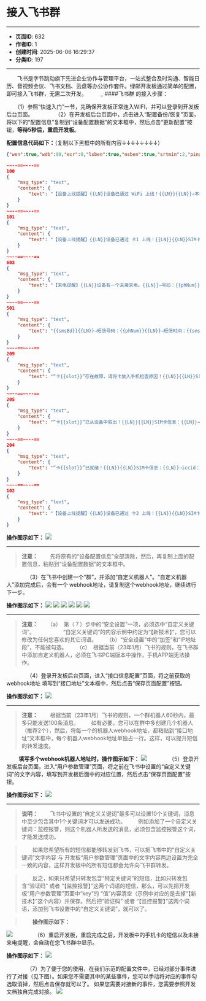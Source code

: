 # 接入飞书群

---
- **页面ID**: 632
- **作者ID**: 1
- **创建时间**: 2025-06-06 16:29:37
- **分类ID**: 197
---

　　飞书是字节跳动旗下先进企业协作与管理平台，一站式整合及时沟通、智能日历、音视频会议、飞书文档、云盘等办公协作套件。绿邮开发板通过简单的配置，即可接入飞书群，无需二次开发。
　　
_
####飞书群 的接入步骤：

　　（1）参照“快速入门”一节，先确保开发板正常连入WIFI，并可以登录到开发板后台页面。
　　
　　（2）在开发板后台页面中，点击进入“配置备份/恢复”页面，将以下的“配置信息”复制到“设备配置数据”的文本框中，然后点击“更新配置”按钮，**等待5秒后，重启开发板**。

**配置信息代码如下：**（复制以下黑框中的所有内容↓↓↓↓↓↓↓↓）
```json
{"wen":true,"wdb":99,"ecr":0,"lsben":true,"nsben":true,"srtmin":2,"ping":175,"ackMax":8000,"schr":4,"tz":8,"tca":15,"otat":3,"botm":[0,0],"amo":[1,1],"cim":[],"cims":[],"lss":[30,30],"sen":[false,false],"ord":[20,10],"str2":["SM","SM"],"sysArgs":null,"adName":"admin","uip":[{"url":"","method":1,"conType":1,"jcl":true,"reqFreq":true,"reqCnt":20,"reqOkLog":false,"reqErrLog":true,"allType":[100,101,102,204,205,209,501,603],"userArgs":{"0":{"un":"devName","uv":"{{devId}}","en":"0"},"1":{"un":"key","uv":"☆【绿芽转发】","en":"0"},"2":{"un":"tail","uv":"★☆★☆短信小尾巴（不需要可以不填写）","en":"0"}}}]}

~~--==~~--==
100
{
    "msg_type": "text",
    "content": {
        "text": "【设备上线提醒】{{LN}}设备已通过 WiFi 上线！{{LN}}{{LN}}→本机IP：{{ip}}{{LN}}→WiFi热点：{{ssid}}{{LN}}→信号强度：{{dbm}}%{{LN}}{{LN}}↑↑来源：{{{devName}}}{{LN}}→时间：{{YMDHMS}}{{LN}}{{{key}}}"
    }
}
~~--==~~--==
101
{
    "msg_type": "text",
    "content": {
        "text": "【设备上线提醒】{{LN}}设备已通过 卡1 上线！{{LN}}{{LN}}SIM卡信息：{{LN}}→iccid：{{iccId}}{{LN}}→imsi：{{imsi}}{{LN}}→卡号：{{msIsdn}}{{LN}}→信号强度：{{dbm}}%{{LN}}{{LN}}↑↑来源：{{{devName}}}{{LN}}→时间：{{YMDHMS}}{{LN}}{{{key}}}"
    }
}
~~--==~~--==
603
{
    "msg_type": "text",
    "content": {
        "text": "【来电提醒】{{LN}}设备有一个未接来电。{{LN}}→号码：{{phNum}}{{LN}}→时间：{{telStartTs|$ts2hhmmss(':')}} 至 {{telEndTs|$ts2hhmmss(':')}}{{LN}}{{LN}}↑↑来源：{{{devName}}}（卡{{slot}} {{msIsdn}}）{{LN}}→时间：{{YMDHMS}}{{LN}}{{{key}}}"
    }
}
~~--==~~--==
501
{
    "msg_type": "text",
    "content": {
        "text": "{{smsBd}}{{LN}}→短信号码：{{phNum}}{{LN}}→短信时间：{{smsTs|$ts2yyyymmddhhmmss('-',':')}}{{LN}}↑↑来源：{{{devName}}}（卡{{slot}} {{msIsdn}}）{{LN}}→时间：{{YMDHMS}}{{LN}}{{{tail}}}{{LN}}{{{key}}}"
    }
}
~~--==~~--==
209
{
    "msg_type": "text",
    "content": {
        "text": "“卡{{slot}}”存在故障，请将卡放入手机检查原因！{{LN}}{{LN}}SIM卡信息：{{LN}}→iccid：{{iccId}}{{LN}}→imsi：{{imsi}}{{LN}}→卡号：{{msIsdn}}{{LN}}{{LN}}↑↑来源：{{{devName}}}{{LN}}→时间：{{YMDHMS}}{{LN}}{{{key}}}"
    }
}
~~--==~~--==
205
{
    "msg_type": "text",
    "content": {
        "text": "“卡{{slot}}”已从设备中取出！{{LN}}{{LN}}SIM卡信息：{{LN}}→iccid：{{iccId}}{{LN}}→imsi：{{imsi}}{{LN}}→卡号：{{msIsdn}}{{LN}}{{LN}}↑↑来源：{{{devName}}}{{LN}}→时间：{{YMDHMS}}{{LN}}{{{key}}}"
    }
}
~~--==~~--==
204
{
    "msg_type": "text",
    "content": {
        "text": "“卡{{slot}}”已就绪！{{LN}}{{LN}}SIM卡信息：{{LN}}→iccid：{{iccId}}{{LN}}→imsi：{{imsi}}{{LN}}→卡号：{{msIsdn}}{{LN}}→信号强度：{{dbm}}%{{LN}}{{LN}}↑↑来源：{{{devName}}}{{LN}}→时间：{{YMDHMS}}{{LN}}{{{key}}}"
    }
}
~~--==~~--==
102
{
    "msg_type": "text",
    "content": {
        "text": "【设备上线提醒】{{LN}}设备已通过 卡2 上线！{{LN}}{{LN}}SIM卡信息：{{LN}}→iccid：{{iccId}}{{LN}}→imsi：{{imsi}}{{LN}}→卡号：{{msIsdn}}{{LN}}→信号强度：{{dbm}}%{{LN}}{{LN}}↑↑来源：{{{devName}}}{{LN}}→时间：{{YMDHMS}}{{LN}}{{{key}}}"
    }
}

```

**操作图示如下：**
![](images/ddd012ed_63be8adc3c6a0.jpg)

------------
> **注意：**
　　先将原有的“设备配置信息”全部清除，然后，再复制上面的配置信息，粘贴到“设备配置数据”的文本框中。

　　
　　（3）在飞书中创建一个“群”，并添加“自定义机器人”。“自定义机器人”添加完成后，会有一个 webhook地址，请复制这个webhook地址，继续进行下一步。
  
**操作图示如下：**
![](images/c35ac4c1_63c22e8bd6261.png)
![](images/e1e645a5_63c22ea182eb6.png)
![](images/bc5d5aba_63c22eac72aca.png)
![](images/b6da39e4_63c22ebb35318.png)
![](images/d680322a_63c22ec676704.png)
![](images/50b4a6eb_63c22ed36ee1f.png)

------------
> **注意：**
　　（a）　第（７）步中的“安全设置”一项，必须选中“自定义关键词”。
  　　　　　“自定义关键词”的内容示例中约定为“【新技术】”，您可以修改为任何您喜欢的其它词语。
　　（b）“安全设置”中的“加签”和“IP地址段”，不能被勾选。
　　（c）　根据当前（23年1月）飞书的规则，在飞书群中添加自定义机器人，必须在飞书PC端版本中操作，手机APP端无法操作。

　　
　　（4）登录开发板后台页面，进入“接口信息配置”页面，将之前获取的 webhook地址 填写到“接口地址”文本框中，然后点击“保存页面配置”按钮。

**操作图示如下：**
![](images/3920238d_63c0db11b9ce3.png)

------------
> **注意：**
　　根据当前（23年1月）飞书的规则，一个群机器人60秒内，最多只能发送100条消息。
　　如有必要，您可以在群中多创建几个机器人（推荐2个），然后，将每一个的机器人webhook地址，都粘贴到“接口地址”文本框中，每个机器人webhook地址单独占一行。这样，可以提升短信的转发速度。

　　
**填写多个webhook机器人地址时，操作图示如下：**
![](images/d7a69f1d_63c0dd13ad51f.png)
　　
　　（5）登录开发板后台页面，进入“用户参数管理”页面，将之前在飞书中设置的“自定义关键词”的文字内容，填写到开发板后面中的对应位置，然后点击“保存页面配置”按钮。
  
**操作图示如下：**
![](images/6f4ac9a2_6842a6b9d0979.png)

------------
> **说明：**
　　飞书中设置的“自定义关键词”最多可以设置10个关键词，消息中至少包含其中1个关键词才可以发送成功。
　　例如添加了一个自定义关键词：监控报警，则这个机器人所发送的消息，必须包含监控报警这个词，才能发送成功。

>　　如果您希望所有的短信都能够转发到飞书，可以把飞书中的“自定义关键词”文字内容 与 开发板“用户参数管理”页面中的文字内容两边设置为完全一致的内容，这样开发板中的所有短信都会允许向飞书群转发。

>　　反之，如果只希望只转发包含“特定关键词”的短信，比如只转发包含“验证码” 或者 “【监控报警】”这两个词语的短信，那么，可以先把开发板“用户参数管理”页面中“key”的 “值”内容清空（示例中对应的是去掉“【新技术】”这个内容）并保存。然后把“验证码” 或者 “【监控报警】”这两个词语，添加到飞书设置中的“自定义关键词”，就可以了。

>　　**操作图示如下：**

![](images/9bdc4c29_63c22f8b0142d.png)
　　
　　（6）重启开发板，重启完成之后，开发板中的手机卡的短信以及未接来电提醒，会自动在您飞书群中显示。
  
**操作图示如下：**
![](images/14789dee_63c230308c8f1.png)

　　
　　（7）为了便于您的使用，在我们示范的配置文件中，已经对部分事件进行了对接（见下图）。如果您不需要其中的某些事件，您可以手动将对应的事件勾选取消掉，然后点击保存就可以了。
  如果您需要对接新的事件，您需要参照开发文档独自完成对接。
![](images/86f1fe1b_683ad3b217c1f.png)

